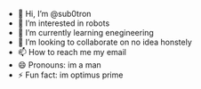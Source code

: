 - 👋 Hi, I’m @sub0tron
- 👀 I’m interested in robots
- 🌱 I’m currently learning enegineering
- 💞️ I’m looking to collaborate on no idea honstely
- 📫 How to reach me my email
- 😄 Pronouns: im a man
- ⚡ Fun fact: im optimus prime

<!---
sub0tron/sub0tron is a ✨ special ✨ repository because its `README.md` (this file) appears on your GitHub profile.
You can click the Preview link to take a look at your changes.
--->
